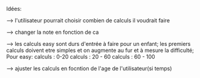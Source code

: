 Idées:

--> l'utilisateur pourrait choisir combien de calculs il voudrait faire

--> changer la note en fonction de ca

--> les calculs easy sont durs d'entrée à faire pour un enfant; les premiers calculs doivent etre simples et on augmente au fur et à mesure la 
difficulté;
Pour easy:
calculs : 0-20
calculs : 20 - 60
calculs : 60 - 100

--> ajuster les calculs en focntion de l'age de l'utilisateur(si temps)

